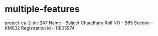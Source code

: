 # multiple-features
project-ca-2-int-247
Name - Baljeet Chaudhary
Roll NO - B65
Section - KM032
Registration id - 11805974
